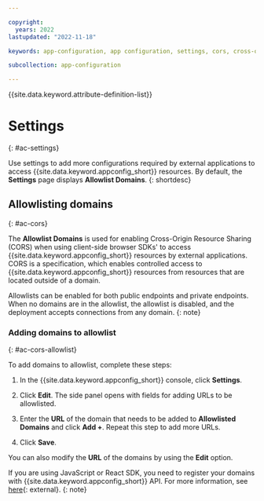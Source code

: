 ```yaml
---

copyright:
  years: 2022
lastupdated: "2022-11-18"

keywords: app-configuration, app configuration, settings, cors, cross-origin resource sharing

subcollection: app-configuration

---
```


{{site.data.keyword.attribute-definition-list}}

# Settings
{: #ac-settings}

Use settings to add more configurations required by external applications to access {{site.data.keyword.appconfig_short}} resources. By default, the **Settings** page displays **Allowlist Domains**.
{: shortdesc}

## Allowlisting domains
{: #ac-cors}

The **Allowlist Domains** is used for enabling Cross-Origin Resource Sharing (CORS) when using client-side browser SDKs' to access {{site.data.keyword.appconfig_short}} resources by external applications. CORS is a specification, which enables controlled access to {{site.data.keyword.appconfig_short}} resources from resources that are located outside of a domain.

Allowlists can be enabled for both public endpoints and private endpoints. When no domains are in the allowlist, the allowlist is disabled, and the deployment accepts connections from any domain.
{: note}

### Adding domains to allowlist
{: #ac-cors-allowlist}

To add domains to allowlist, complete these steps:

1. In the {{site.data.keyword.appconfig_short}} console, click **Settings**.

1. Click **Edit**. The side panel opens with fields for adding URLs to be allowlisted.

1. Enter the **URL** of the domain that needs to be added to **Allowlisted Domains** and click **Add +**. Repeat this step to add more URLs.

1. Click **Save**.

You can also modify the **URL** of the domains by using the **Edit** option.

If you are using JavaScript or React SDK, you need to register your domains with {{site.data.keyword.appconfig_short}} API. For more information, see [here](https://{DomainName}/apidocs/app-configuration#update-originconfigs){: external}.
{: note}
